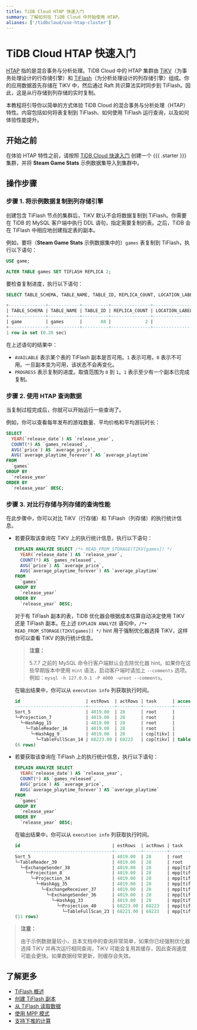 ```yaml
---
title: TiDB Cloud HTAP 快速入门
summary: 了解如何在 TiDB Cloud 中开始使用 HTAP。
aliases: ['/tidbcloud/use-htap-cluster']
---
```


# TiDB Cloud HTAP 快速入门

[HTAP](https://en.wikipedia.org/wiki/Hybrid_transactional/analytical_processing) 指的是混合事务与分析处理。TiDB Cloud 中的 HTAP 集群由 [TiKV](https://tikv.org)（为事务处理设计的行存储引擎）和 [TiFlash](https://docs.pingcap.com/tidb/stable/tiflash-overview)（为分析处理设计的列存储引擎）组成。你的应用数据首先存储在 TiKV 中，然后通过 Raft 共识算法实时同步到 TiFlash。因此，这是从行存储到列存储的实时复制。

本教程将引导你以简单的方式体验 TiDB Cloud 的混合事务与分析处理（HTAP）特性。内容包括如何将表复制到 TiFlash、如何使用 TiFlash 运行查询，以及如何体验性能提升。

## 开始之前

在体验 HTAP 特性之前，请按照 [TiDB Cloud 快速入门](/tidb-cloud/tidb-cloud-quickstart.md) 创建一个 {{{ .starter }}} 集群，并将 **Steam Game Stats** 示例数据集导入到集群中。

## 操作步骤

### 步骤 1. 将示例数据复制到列存储引擎

创建包含 TiFlash 节点的集群后，TiKV 默认不会将数据复制到 TiFlash。你需要在 TiDB 的 MySQL 客户端中执行 DDL 语句，指定需要复制的表。之后，TiDB 会在 TiFlash 中相应地创建指定表的副本。

例如，要将（**Steam Game Stats** 示例数据集中的）`games` 表复制到 TiFlash，执行以下语句：

```sql
USE game;
```

```sql
ALTER TABLE games SET TIFLASH REPLICA 2;
```

要检查复制进度，执行以下语句：

```sql
SELECT TABLE_SCHEMA, TABLE_NAME, TABLE_ID, REPLICA_COUNT, LOCATION_LABELS, AVAILABLE, PROGRESS FROM information_schema.tiflash_replica WHERE TABLE_SCHEMA = 'game' and TABLE_NAME = 'games';
```

```sql
+--------------+------------+----------+---------------+-----------------+-----------+----------+
| TABLE_SCHEMA | TABLE_NAME | TABLE_ID | REPLICA_COUNT | LOCATION_LABELS | AVAILABLE | PROGRESS |
+--------------+------------+----------+---------------+-----------------+-----------+----------+
| game         | games      |       88 |             2 |                 |         1 |        1 |
+--------------+------------+----------+---------------+-----------------+-----------+----------+
1 row in set (0.20 sec)
```

在上述语句的结果中：

- `AVAILABLE` 表示某个表的 TiFlash 副本是否可用。`1` 表示可用，`0` 表示不可用。一旦副本变为可用，该状态不会再变化。
- `PROGRESS` 表示复制的进度。取值范围为 `0` 到 `1`。`1` 表示至少有一个副本已完成复制。

### 步骤 2. 使用 HTAP 查询数据

当复制过程完成后，你就可以开始运行一些查询了。

例如，你可以查看每年发布的游戏数量、平均价格和平均游玩时长：

```sql
SELECT
  YEAR(`release_date`) AS `release_year`,
  COUNT(*) AS `games_released`,
  AVG(`price`) AS `average_price`,
  AVG(`average_playtime_forever`) AS `average_playtime`
FROM
  `games`
GROUP BY
  `release_year`
ORDER BY
  `release_year` DESC;
```

### 步骤 3. 对比行存储与列存储的查询性能

在此步骤中，你可以对比 TiKV（行存储）和 TiFlash（列存储）的执行统计信息。

- 若要获取该查询在 TiKV 上的执行统计信息，执行以下语句：

    ```sql
    EXPLAIN ANALYZE SELECT /*+ READ_FROM_STORAGE(TIKV[games]) */
      YEAR(`release_date`) AS `release_year`,
      COUNT(*) AS `games_released`,
      AVG(`price`) AS `average_price`,
      AVG(`average_playtime_forever`) AS `average_playtime`
    FROM
      `games`
    GROUP BY
      `release_year`
    ORDER BY
      `release_year` DESC;
    ```

    对于有 TiFlash 副本的表，TiDB 优化器会根据成本估算自动决定使用 TiKV 还是 TiFlash 副本。在上述 `EXPLAIN ANALYZE` 语句中，`/*+ READ_FROM_STORAGE(TIKV[games]) */` hint 用于强制优化器选择 TiKV，这样你可以查看 TiKV 的执行统计信息。

    > **注意：**
    >
    > 5.7.7 之前的 MySQL 命令行客户端默认会去除优化器 hint。如果你在这些早期版本中使用 `Hint` 语法，启动客户端时请加上 `--comments` 选项。例如：`mysql -h 127.0.0.1 -P 4000 -uroot --comments`。

    在输出结果中，你可以从 `execution info` 列获取执行时间。

    ```sql
    id                         | estRows  | actRows | task      | access object | execution info                             | operator info                                 | memory  | disk    
    ---------------------------+----------+---------+-----------+---------------+--------------------------------------------+-----------------------------------------------+---------+---------
    Sort_5                     | 4019.00  | 28      | root      |               | time:672.7ms, loops:2, RU:1159.679690      | Column#36:desc                                | 18.0 KB | 0 Bytes 
    └─Projection_7             | 4019.00  | 28      | root      |               | time:672.7ms, loops:6, Concurrency:5       | year(game.games.release_date)->Column#36, ... | 35.5 KB | N/A     
      └─HashAgg_15             | 4019.00  | 28      | root      |               | time:672.6ms, loops:6, partial_worker:...  | group by:Column#38, funcs:count(Column#39)... | 56.7 KB | N/A     
        └─TableReader_16       | 4019.00  | 28      | root      |               | time:672.4ms, loops:2, cop_task: {num:...  | data:HashAgg_9                                | 3.60 KB | N/A     
          └─HashAgg_9          | 4019.00  | 28      | cop[tikv] |               | tikv_task:{proc max:300ms, min:0s, avg...  | group by:year(game.games.release_date), ...   | N/A     | N/A     
            └─TableFullScan_14 | 68223.00 | 68223   | cop[tikv] | table:games   | tikv_task:{proc max:290ms, min:0s, avg...  | keep order:false                              | N/A     | N/A     
    (6 rows)
    ```

- 若要获取该查询在 TiFlash 上的执行统计信息，执行以下语句：

    ```sql
    EXPLAIN ANALYZE SELECT
      YEAR(`release_date`) AS `release_year`,
      COUNT(*) AS `games_released`,
      AVG(`price`) AS `average_price`,
      AVG(`average_playtime_forever`) AS `average_playtime`
    FROM
      `games`
    GROUP BY
      `release_year`
    ORDER BY
      `release_year` DESC;
    ```

    在输出结果中，你可以从 `execution info` 列获取执行时间。

    ```sql
    id                                   | estRows  | actRows | task         | access object | execution info                                        | operator info                              | memory  | disk    
    -------------------------------------+----------+---------+--------------+---------------+-------------------------------------------------------+--------------------------------------------+---------+---------
    Sort_5                               | 4019.00  | 28      | root         |               | time:222.2ms, loops:2, RU:25.609675                   | Column#36:desc                             | 3.77 KB | 0 Bytes 
    └─TableReader_39                     | 4019.00  | 28      | root         |               | time:222.1ms, loops:2, cop_task: {num: 2, max: 0s,... | MppVersion: 1, data:ExchangeSender_38      | 4.64 KB | N/A     
      └─ExchangeSender_38                | 4019.00  | 28      | mpp[tiflash] |               | tiflash_task:{time:214.8ms, loops:1, threads:1}       | ExchangeType: PassThrough                  | N/A     | N/A     
        └─Projection_8                   | 4019.00  | 28      | mpp[tiflash] |               | tiflash_task:{time:214.8ms, loops:1, threads:1}       | year(game.games.release_date)->Column#3... | N/A     | N/A     
          └─Projection_34                | 4019.00  | 28      | mpp[tiflash] |               | tiflash_task:{time:214.8ms, loops:1, threads:1}       | Column#33, div(Column#34, cast(case(eq(... | N/A     | N/A     
            └─HashAgg_35                 | 4019.00  | 28      | mpp[tiflash] |               | tiflash_task:{time:214.8ms, loops:1, threads:1}       | group by:Column#63, funcs:sum(Column#64... | N/A     | N/A     
              └─ExchangeReceiver_37      | 4019.00  | 28      | mpp[tiflash] |               | tiflash_task:{time:214.8ms, loops:1, threads:8}       |                                            | N/A     | N/A     
                └─ExchangeSender_36      | 4019.00  | 28      | mpp[tiflash] |               | tiflash_task:{time:210.6ms, loops:1, threads:1}       | ExchangeType: HashPartition, Compressio... | N/A     | N/A     
                  └─HashAgg_33           | 4019.00  | 28      | mpp[tiflash] |               | tiflash_task:{time:210.6ms, loops:1, threads:1}       | group by:Column#75, funcs:count(1)->Col... | N/A     | N/A     
                    └─Projection_40      | 68223.00 | 68223   | mpp[tiflash] |               | tiflash_task:{time:210.6ms, loops:2, threads:8}       | game.games.price, game.games.price, gam... | N/A     | N/A     
                      └─TableFullScan_23 | 68223.00 | 68223   | mpp[tiflash] | table:games   | tiflash_task:{time:210.6ms, loops:2, threads:8}, ...  | keep order:false                           | N/A     | N/A     
    (11 rows)
    ```

> **注意：**
>
> 由于示例数据量较小，且本文档中的查询非常简单，如果你已经强制优化器选择 TiKV 并再次运行相同查询，TiKV 可能会复用其缓存，因此查询速度可能会更快。如果数据经常更新，则缓存会失效。

## 了解更多

- [TiFlash 概述](/tiflash/tiflash-overview.md)
- [创建 TiFlash 副本](/tiflash/create-tiflash-replicas.md)
- [从 TiFlash 读取数据](/tiflash/use-tidb-to-read-tiflash.md)
- [使用 MPP 模式](/tiflash/use-tiflash-mpp-mode.md)
- [支持下推的计算](/tiflash/tiflash-supported-pushdown-calculations.md)
